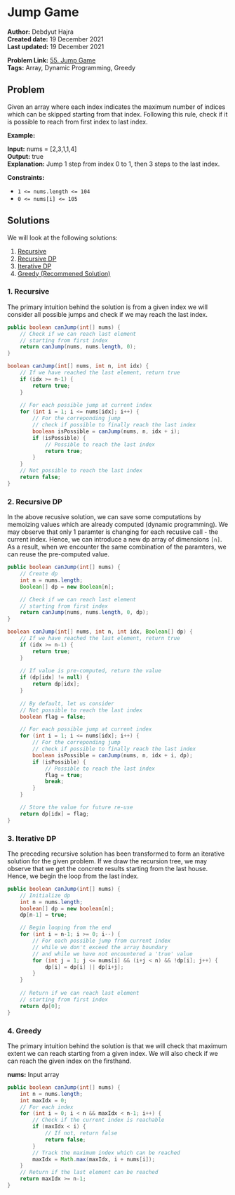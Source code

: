 # Jump Game
**Author:** Debdyut Hajra </br>
**Created date:** 19 December 2021 </br>
**Last updated:** 19 December 2021 </br>

**Problem Link:** [55. Jump Game](https://leetcode.com/problems/jump-game/) </br>
**Tags:** Array, Dynamic Programming, Greedy

## Problem

Given an array where each index indicates the maximum number of indices which can be skipped starting from that index. Following this rule, check if it is possible to reach from first index to last index.

**Example:**

**Input:** nums = [2,3,1,1,4] </br>
**Output:** true </br>
**Explanation:** Jump 1 step from index 0 to 1, then 3 steps to the last index. </br>

**Constraints:**

- `1 <= nums.length <= 104`
- `0 <= nums[i] <= 105`

## Solutions

We will look at the following solutions:
1. [Recursive](#1-recursive)
2. [Recursive DP](#2-recursive-dp)
3. [Iterative DP](#3-iterative-dp)
4. [Greedy (Recommened Solution)](#4-greedy)

### 1. Recursive

The primary intuition behind the solution is from a given index we will consider all possible jumps and check if we may reach the last index.

```java
public boolean canJump(int[] nums) {
    // Check if we can reach last element
    // starting from first index
    return canJump(nums, nums.length, 0);
}

boolean canJump(int[] nums, int n, int idx) {
    // If we have reached the last element, return true
    if (idx >= n-1) {
        return true;
    }
    
    // For each possible jump at current index
    for (int i = 1; i <= nums[idx]; i++) {
        // For the correponding jump
        // check if possible to finally reach the last index 
        boolean isPossible = canJump(nums, n, idx + i);
        if (isPossible) {
            // Possible to reach the last index
            return true;
        }
    }
    // Not possible to reach the last index
    return false;
}
```

### 2. Recursive DP

In the above recusive solution, we can save some computations by memoizing values which are already computed (dynamic programming). We may observe that only 1 paramter is changing for each recusive call - the current index. Hence, we can introduce a new dp array of dimensions `[n]`. As a result, when we encounter the same combination of the paramters, we can reuse the pre-computed value. 

```java
public boolean canJump(int[] nums) {
    // Create dp
    int n = nums.length;
    Boolean[] dp = new Boolean[n];

    // Check if we can reach last element
    // starting from first index        
    return canJump(nums, nums.length, 0, dp);
}

boolean canJump(int[] nums, int n, int idx, Boolean[] dp) {
    // If we have reached the last element, return true
    if (idx >= n-1) {
        return true;
    }
    
    // If value is pre-computed, return the value
    if (dp[idx] != null) {
        return dp[idx];
    }
    
    // By default, let us consider
    // Not possible to reach the last index
    boolean flag = false;

    // For each possible jump at current index
    for (int i = 1; i <= nums[idx]; i++) {
        // For the correponding jump
        // check if possible to finally reach the last index 
        boolean isPossible = canJump(nums, n, idx + i, dp);
        if (isPossible) {
            // Possible to reach the last index
            flag = true;
            break;
        }
    }

    // Store the value for future re-use
    return dp[idx] = flag;
}
```

### 3. Iterative DP
The preceding recursive solution has been transformed to form an iterative solution for the given problem. If we draw the recursion tree, we may observe that we get the concrete results starting from the last house. Hence, we begin the loop from the last index.
```java
public boolean canJump(int[] nums) {
    // Initialize dp
    int n = nums.length;
    boolean[] dp = new boolean[n];        
    dp[n-1] = true;

    // Begin looping from the end
    for (int i = n-1; i >= 0; i--) {
        // For each possible jump from current index
        // while we don't exceed the array boundary
        // and while we have not encountered a 'true' value
        for (int j = 1; j <= nums[i] && (i+j < n) && !dp[i]; j++) {
            dp[i] = dp[i] || dp[i+j];  
        }             
    }
    
    // Return if we can reach last element
    // starting from first index
    return dp[0];
}
```
### 4. Greedy

The primary intuition behind the solution is that we will check that maximum extent we can reach starting from a given index. We will also check if we can reach the given index on the firsthand.

**nums:** Input array

```java
public boolean canJump(int[] nums) {
    int n = nums.length;
    int maxIdx = 0;
    // For each index
    for (int i = 0; i < n && maxIdx < n-1; i++) {
        // Check if the current index is reachable
        if (maxIdx < i) {
            // If not, return false
            return false;
        }
        // Track the maximum index which can be reached 
        maxIdx = Math.max(maxIdx, i + nums[i]);
    }
    // Return if the last element can be reached
    return maxIdx >= n-1;
}
```
